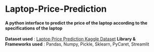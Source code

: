 # Laptop-Price-Prediction
#### A python interface to predict the price of the laptop according to the specifications of the laptop ####

**Dataset used** : [Laptop Price Prediction Kaggle Dataset](https://www.kaggle.com/ionaskel/laptop-prices)
**Library & Frameworks used** : Pandas, Numpy, Pickle, Sklearn, PyCaret, Streamlit


